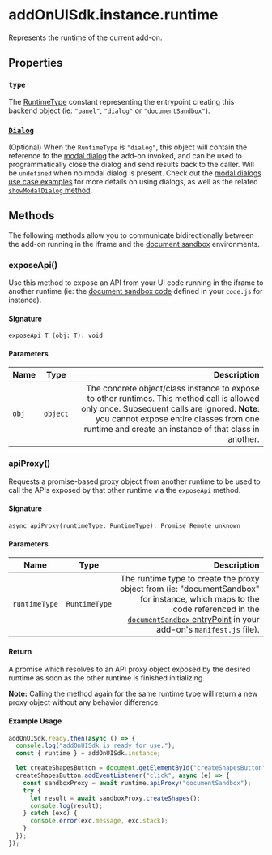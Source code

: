 # addOnUISdk.instance.runtime

Represents the runtime of the current add-on.

## Properties

### `type`

The [RuntimeType](addonsdk-constants.md) constant representing the entrypoint creating this backend object (ie: `"panel"`, `"dialog"` or `"documentSandbox"`).

### [`Dialog`](runtime-dialog.md)

(Optional) When the `RuntimeType` is `"dialog"`, this object will contain the reference to the [modal dialog](runtime-dialog.md) the add-on invoked, and can be used to programmatically close the dialog and send results back to the caller. Will be `undefined` when no modal dialog is present. Check out the [modal dialogs use case examples](../../guides/develop/how-to/modal-dialogs.md) for more details on using dialogs, as well as the related [`showModalDialog` method](addonsdk-app.md#showmodaldialog).

## Methods

The following methods allow you to communicate bidirectionally between the add-on running in the iframe and the [document sandbox](../document-sandbox/index.md) environments.

### exposeApi()

Use this method to expose an API from your UI code running in the iframe to another runtime (ie: the [document sandbox code](../document-sandbox/index.md) defined in your `code.js` for instance).

#### Signature

`exposeApi T (obj: T): void`

#### Parameters

| Name  | Type     |                                                                                                                                                                                                                                       Description |
| ----- | -------- | ------------------------------------------------------------------------------------------------------------------------------------------------------------------------------------------------------------------------------------------------: |
| `obj` | `object` | The concrete object/class instance to expose to other runtimes. This method call is allowed only once. Subsequent calls are ignored. **Note**: you cannot expose entire classes from one runtime and create an instance of that class in another. |

### apiProxy()

Requests a promise-based proxy object from another runtime to be used to call the APIs exposed by that other runtime via the `exposeApi` method.

#### Signature

`async apiProxy(runtimeType: RuntimeType): Promise Remote unknown `

#### Parameters

| Name          | Type          |                                                                                                                                                                                                                                                    Description |
| ------------- | ------------- | -------------------------------------------------------------------------------------------------------------------------------------------------------------------------------------------------------------------------------------------------------------: |
| `runtimeType` | `RuntimeType` | The runtime type to create the proxy object from (ie: "documentSandbox" for instance, which maps to the code referenced in the [`documentSandbox` entryPoint](../document-sandbox/index.md#document-sandbox-entry-point) in your add-on's `manifest.js` file). |

#### Return

A promise which resolves to an API proxy object exposed by the desired runtime as soon as the other runtime is finished initializing.

**Note:** Calling the method again for the same runtime type will return a new proxy object without any behavior difference.

#### Example Usage

```js
addOnUISdk.ready.then(async () => {
  console.log("addOnUISdk is ready for use.");
  const { runtime } = addOnUISdk.instance;

  let createShapesButton = document.getElementById("createShapesButton");
  createShapesButton.addEventListener("click", async (e) => {
    const sandboxProxy = await runtime.apiProxy("documentSandbox");
    try {
      let result = await sandboxProxy.createShapes();
      console.log(result);
    } catch (exc) {
      console.error(exc.message, exc.stack);
    }
  });
});
```
